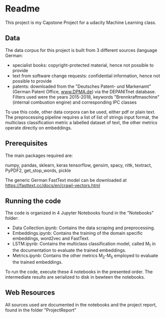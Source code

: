 # Readme

This project is my Capstone Project for a udacity Machine Learning class.


## Data

The data corpus for this project is built from 3 different sources (language German:
+ specialist books: copyright-protected material, hence not possible to provide
+ text from software change requests: confidential information, hence not possible to provide
+ patents: downloaded from the "Deutsches Patent- und Markenamt" (German Patent Office, www.DPMA.de) via the DEPANITnet database. Filters used were the years 2015-2018, keywords "Brennkraftmaschine" (internal combustion engine) and corresponding IPC classes 

To use this code, other data corpora can be used, either pdf or plain text. The preprocessing pipeline requires a list of list of strings input format, the multiclass classification metric a labelled dataset of text, the other metrics operate directly on embeddings. 

## Prerequisites

The main packages required are: 

numpy, pandas, sklearn, keras tensorflow, gensim, spacy, nltk, textract, PyPDF2, get_stop_words, pickle

The generic German FastText model can be downloaded at https://fasttext.cc/docs/en/crawl-vectors.html



## Running the code

The code is organized in 4 Jupyter Notebooks found in the "Notebooks" folder:
+ Data Collection.ipynb: Contains the data scraping and preprocessing.
+ Embeddings.ipynb: Contains the training of the domain specific embeddings, word2vec and FastText.
+ LSTM.ipynb: Contains the multiclass classification model, called M<sub>1</sub> in the documentation to evaluate the trained embeddings.
+ Metrics.ipynb: Contains the other metrics M<sub>2</sub>-M<sub>5</sub> employed to evaluate the trained embeddings.

To run the code, execute these 4 notebooks in the presented order. The intermediate results are serialized to disk in bewteen the notebooks.



## Web Resources

All sources used are documented in the notebooks and the project report, found in the folder "ProjectReport"
